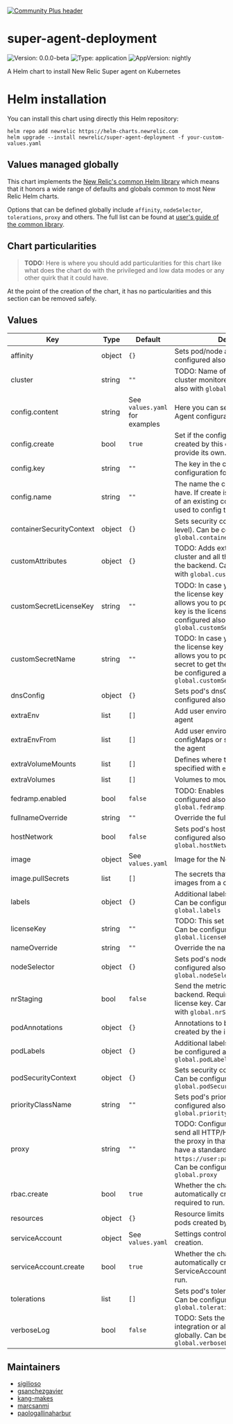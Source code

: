 [![Community Plus header](https://github.com/newrelic/opensource-website/raw/master/src/images/categories/Community_Plus.png)](https://opensource.newrelic.com/oss-category/#community-plus)

# super-agent-deployment

![Version: 0.0.0-beta](https://img.shields.io/badge/Version-0.0.0--beta-informational?style=flat-square) ![Type: application](https://img.shields.io/badge/Type-application-informational?style=flat-square) ![AppVersion: nightly](https://img.shields.io/badge/AppVersion-nightly-informational?style=flat-square)

A Helm chart to install New Relic Super agent on Kubernetes

# Helm installation

You can install this chart using directly this Helm repository:

```shell
helm repo add newrelic https://helm-charts.newrelic.com
helm upgrade --install newrelic/super-agent-deployment -f your-custom-values.yaml
```

## Values managed globally

This chart implements the [New Relic's common Helm library](https://github.com/newrelic/helm-charts/tree/master/library/common-library) which
means that it honors a wide range of defaults and globals common to most New Relic Helm charts.

Options that can be defined globally include `affinity`, `nodeSelector`, `tolerations`, `proxy` and others. The full list can be found at
[user's guide of the common library](https://github.com/newrelic/helm-charts/blob/master/library/common-library/README.md).

## Chart particularities

> **TODO:** Here is where you should add particularities for this chart like what does the chart do with the privileged and
low data modes or any other quirk that it could have.

At the point of the creation of the chart, it has no particularities and this section can be removed safely.

## Values

| Key | Type | Default | Description |
|-----|------|---------|-------------|
| affinity | object | `{}` | Sets pod/node affinities. Can be configured also with `global.affinity` |
| cluster | string | `""` | TODO: Name of the Kubernetes cluster monitored. Can be configured also with `global.cluster`. |
| config.content | string | See `values.yaml` for examples | Here you can set New Relic' Super Agent configuration. |
| config.create | bool | `true` | Set if the configMap is going to be created by this chart or the user will provide its own. |
| config.key | string | `""` | The key in the configMap that has the configuration for the Super Agent. |
| config.name | string | `""` | The name the configMap is going to have. If create is set to false, the name of an existing configMap that will be used to config the Super Agent. |
| containerSecurityContext | object | `{}` | Sets security context (at container level). Can be configured also with `global.containerSecurityContext` |
| customAttributes | object | `{}` | TODO: Adds extra attributes to the cluster and all the metrics emitted to the backend. Can be configured also with `global.customAttributes` |
| customSecretLicenseKey | string | `""` | TODO: In case you don't want to have the license key in you values, this allows you to point to which secret key is the license key located. Can be configured also with `global.customSecretLicenseKey` |
| customSecretName | string | `""` | TODO: In case you don't want to have the license key in you values, this allows you to point to a user created secret to get the key from there. Can be configured also with `global.customSecretName` |
| dnsConfig | object | `{}` | Sets pod's dnsConfig. Can be configured also with `global.dnsConfig` |
| extraEnv | list | `[]` | Add user environment variables to the agent |
| extraEnvFrom | list | `[]` | Add user environment from configMaps or secrets as variables to the agent |
| extraVolumeMounts | list | `[]` | Defines where to mount volumes specified with `extraVolumes` |
| extraVolumes | list | `[]` | Volumes to mount in the containers |
| fedramp.enabled | bool | `false` | TODO: Enables FedRAMP. Can be configured also with `global.fedramp.enabled` |
| fullnameOverride | string | `""` | Override the full name of the release |
| hostNetwork | bool | `false` | Sets pod's hostNetwork. Can be configured also with `global.hostNetwork` |
| image | object | See `values.yaml` | Image for the New Relic Super Agent |
| image.pullSecrets | list | `[]` | The secrets that are needed to pull images from a custom registry. |
| labels | object | `{}` | Additional labels for chart objects. Can be configured also with `global.labels` |
| licenseKey | string | `""` | TODO: This set this license key to use. Can be configured also with `global.licenseKey` |
| nameOverride | string | `""` | Override the name of the chart |
| nodeSelector | object | `{}` | Sets pod's node selector. Can be configured also with `global.nodeSelector` |
| nrStaging | bool | `false` | Send the metrics to the staging backend. Requires a valid staging license key. Can be configured also with `global.nrStaging` |
| podAnnotations | object | `{}` | Annotations to be added to all pods created by the integration. |
| podLabels | object | `{}` | Additional labels for chart pods. Can be configured also with `global.podLabels` |
| podSecurityContext | object | `{}` | Sets security context (at pod level). Can be configured also with `global.podSecurityContext` |
| priorityClassName | string | `""` | Sets pod's priorityClassName. Can be configured also with `global.priorityClassName` |
| proxy | string | `""` | TODO: Configures the integration to send all HTTP/HTTPS request through the proxy in that URL. The URL should have a standard format like `https://user:password@hostname:port`. Can be configured also with `global.proxy` |
| rbac.create | bool | `true` | Whether the chart should automatically create the RBAC objects required to run. |
| resources | object | `{}` | Resource limits to be added to all pods created by the integration. |
| serviceAccount | object | See `values.yaml` | Settings controlling ServiceAccount creation. |
| serviceAccount.create | bool | `true` | Whether the chart should automatically create the ServiceAccount objects required to run. |
| tolerations | list | `[]` | Sets pod's tolerations to node taints. Can be configured also with `global.tolerations` |
| verboseLog | bool | `false` | TODO: Sets the debug logs to this integration or all integrations if it is set globally. Can be configured also with `global.verboseLog` |

## Maintainers

* [sigilioso](https://github.com/sigilioso)
* [gsanchezgavier](https://github.com/gsanchezgavier)
* [kang-makes](https://github.com/kang-makes)
* [marcsanmi](https://github.com/marcsanmi)
* [paologallinaharbur](https://github.com/paologallinaharbur)
